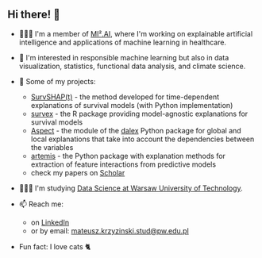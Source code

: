 ## Hi there! 👋

- 👨🏻‍💻 I'm a member of [MI².AI](https://www.mi2.ai), where I'm working on explainable artificial intelligence and applications of machine learning in healthcare.

- 👀 I'm interested in responsible machine learning but also in data visualization, statistics, functional data analysis, and climate science.

- 📂 Some of my projects: 
  - [SurvSHAP(t)](https://github.com/MI2DataLab/survshap) - the method developed for time-dependent explanations of survival models (with Python implementation)
  - [survex](https://github.com/ModelOriented/survex) - the R package providing model-agnostic explanations for survival models 
  - [Aspect](https://github.com/ModelOriented/DALEX/tree/master/python/dalex/dalex/aspect) - the module of the [dalex](https://github.com/ModelOriented/DALEX) Python package for global and local explanations that take into account the dependencies between the variables
  - [artemis](https://github.com/pyartemis/artemis) - the Python package with explanation methods for extraction of feature interactions from predictive models 
  - check my papers on [Scholar](https://scholar.google.co.uk/citations?user=i_r7EUgAAAAJ&hl=pl)

- 👨🏻‍🎓 I'm studying [Data Science at Warsaw University of Technology](https://ww4.mini.pw.edu.pl/graduate-studies/data-science-m-sc/). 

- 📫 Reach me: 
  - on [LinkedIn](https://www.linkedin.com/in/krzyzinskim/)
  - or by email: mateusz.krzyzinski.stud@pw.edu.pl

- Fun fact: I love cats 🐈
